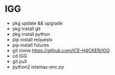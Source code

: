 # IGG
* pkg update && upgrade
* pkg install git
* pkg install python
* pip install requests
* pip install futures
* git clone https://github.com/ICE-H4CKER/IGG
* cd IGG
* git pull
* python2 istamax-enc.py
